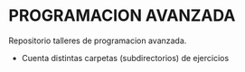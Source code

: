 # PROGRAMACION AVANZADA
Repositorio talleres de programacion avanzada. 
- Cuenta distintas carpetas (subdirectorios) de ejercicios
